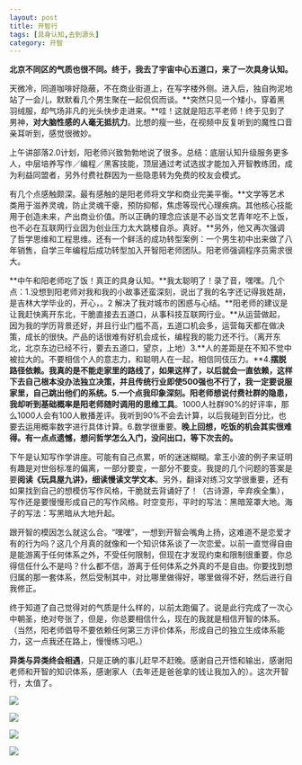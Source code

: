 ```yaml
---
layout: post
title: 开智行
tags: [具身认知,去到源头] 
category: 开智
---
```

**北京不同区的气质也很不同。终于，我去了宇宙中心五道口，来了一次具身认知。**

天微冷，同道咖啡好隐蔽，不在商业街道上，在写字楼外侧。进入后，独自拘泥地站了一会儿，默默看几个男生聚在一起侃侃而谈。**突然只见一个矮小，穿着黑羽绒服，却气场非凡的光头快步走进来。**哇！这就是阳志平老师！终于见到了男神，**对大脑性感的人毫无抵抗力**。比想的瘦一些，在视频中反复听到的魔性口音亲耳听到，感觉很微妙。

上午讲部落2.0计划，阳老师兴致勃勃地说了很多。总结：底层认知升级服务更多人，中层培养写作／编程／黑客技能，顶层通过考试选拔才能加入开智教练团，成为利益同盟者，另外付费社群因为一些隐患转为免费的校友会模式。

有几个点感触颇深。最有感触的是阳老师将文学和商业完美平衡。**文学等艺术类用于滋养灵魂，防止灵魂干瘪，预防抑郁，焦虑等现代心理疾病。其他核心技能用于创造未来，产出商业价值。所以正确的理念应该是不必当文艺青年吃不上饭，也不必在互联网行业因为创业压力太大跳楼自杀。真好。**另外，他又再次强调了哲学思维和工程思维。还有一个鲜活的成功转型案例：一个男生初中出来做了八年销售，自学三年编程后成功转型加入开智阳老师团队。阳老师强调程序员需求很大。

**中午和阳老师吃了饭！真正的具身认知。**我太聪明了！录了音，嘿嘿。几个点：1.没想到阳老师对我和我的小故事还蛮深刻，说出了我的名字还记得我姓胡，是吉林大学毕业的，开心，。2 解决了我对城市的困惑与心结。**阳老师的建议是让我赶快离开东北，干脆直接去五道口，从事科技互联网行业。**从运营做起，因为我的学历背景还好，并且行业门槛不高，五道口机会多，运营每天都在做决策，成长的很快。产品的话很难有好机会成长，编程我的能力还不行。（离开东北，北京东边已经不行，要去五道口，望京，上地）3.**人的差距是在不知不觉中被拉大的。不要相信个人的意志力，和聪明人在一起，相信同伎压力。**4.**摆脱路径依赖。我真的是不能走家里的路线了，如果这样了，以后就会一直依赖，这样下去自己根本没办法独立决策，并且传统行业即使500强也不行了，我一定要说服家里，自己跳出他们的系统。**5.一个点我印象深刻。阳老师想说付费社群的隐患，我却听到**基础概率是阳老师随时调用的思维工具**。1000人社群90%的好评率，那么1000人会有100人散播差评。我听到90%不会去计算，以后我碰到百分比，也要去运用概率数字进行具体计算。6.数学很重要。**晚上回想，吃饭的机会其实很难得。有一点点遗憾，想问哲学怎么入门，没问出口，等下次去的。**

下午是认知写作学讲座。可能有自己点累，听的迷迷糊糊。拿王小波的例子来证明有趣是对世俗标准的偏离，一部分要变，一部分不要变。我提的几个问题的答案是要**阅读《玩具屋九讲》，细读慢读文学文本**。另外，翻译对练习文学很重要，还有如果找到自己的想模仿写作风格，干脆就去背诵好了！（古诗源，辛弃疾全集），写作还是要慢慢形成自己的写作风格。时空变形，平时的写法：黑暗笼罩大地。海子的写法：写黑暗从大地升起。

跟开智的模因怎么就这么合。“嘿嘿”，一想到开智会嘴角上扬，这难道不是恋爱才有的行为吗？这几个月真的就像和一个知识体系谈了一次恋爱。以前一直觉得自由是能游离于任何体系之外，不受任何限制，但现在才发现约束和限制很重要，你总得信任什么不是吗？什么都不信，游离于任何体系之外真的不是自由。你要找到想归属的那一套体系，然后受制其中，对比哪里做得好，哪里做得不好，然后进行自我修正。

终于知道了自己觉得对的气质是什么样的，以前太跑偏了。说是此行完成了一次心中朝圣，绝对夸张了，但是，你总要相信什么，现在的我就是相信开智的体系。（当然，阳老师倡导不要依赖任何第三方评价体系，形成自己的独立生成体系能力，这一点我还在路上，慢慢练习吧。）

**异类与异类终会相遇**，只是正确的事儿赶早不赶晚。感谢自己开悟和输出，感谢阳老师和开智的知识体系，感谢家人（去年还是爸爸拿的钱让我加入的）。这次开智行，太值了。

![](<https:/github.com/BleuHu/BleuHu.github.io/blob/master/_posts/FullSizeRender%204.jpg?raw=true/FullSizeRender 4.jpg>)

![](https:/github.com/BleuHu/BleuHu.github.io/blob/master/_posts/IMG_3223.JPG?raw=true/IMG_3223.JPG)

![](https:/github.com/BleuHu/BleuHu.github.io/blob/master/_posts/IMG_3226.JPG?raw=true/IMG_3226.JPG)

![](https:/github.com/BleuHu/BleuHu.github.io/blob/master/_posts/IMG_3249.JPG?raw=true/IMG_3249.JPG)

